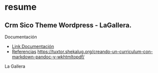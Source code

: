 resume
======
## Crm Sico Theme Wordpress - LaGallera.

Documentación 

* [Link Documentación](http://tuxtor.shekalug.org/cv)
* [Referencias](https://github.com/tuxtor/resume/blob/master/resume.md)
https://tuxtor.shekalug.org/creando-un-curriculum-con-markdown-pandoc-y-wkhtmltopdf/

La Gallera 